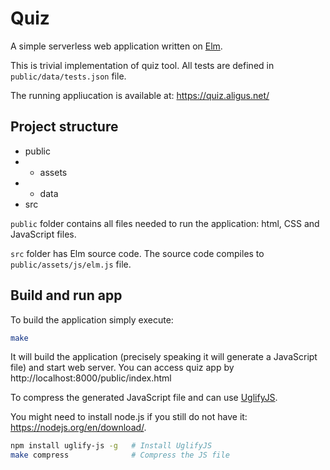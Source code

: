 # Quiz

A simple serverless web application written on [Elm](http://elm-lang.org/).

This is trivial implementation of quiz tool. All tests are defined in `public/data/tests.json` file.

The running appliucation is available at: https://quiz.aligus.net/


## Project structure

* public
* * assets
* * data
* src

`public` folder contains all files needed to run the application: html, CSS and JavaScript files.

`src` folder has Elm source code. The source code compiles to `public/assets/js/elm.js` file.


## Build and run app

To build the application simply execute:

```bash
make
```
It will build the application (precisely speaking it will generate a JavaScript file) and start web server. You can access quiz app by http://localhost:8000/public/index.html


To compress the generated JavaScript file and can use [UglifyJS](https://github.com/mishoo/UglifyJS).

You might need to install node.js if you still do not have it: https://nodejs.org/en/download/.

```bash
npm install uglify-js -g   # Install UglifyJS
make compress              # Compress the JS file
```
